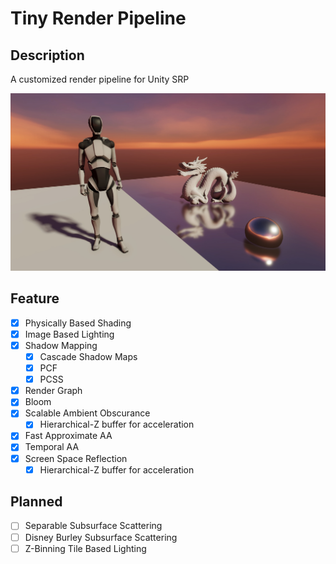 # Tiny Render Pipeline

## Description

A customized render pipeline for Unity SRP

![TinyRenderPipeline](TinyRenderPipeline.jpeg)

## Feature

- [x] Physically Based Shading
- [x] Image Based Lighting
- [x] Shadow Mapping
  - [x] Cascade Shadow Maps
  - [x] PCF
  - [x] PCSS
- [x] Render Graph
- [x] Bloom
- [x] Scalable Ambient Obscurance
  - [x] Hierarchical-Z buffer for acceleration
- [x] Fast Approximate AA
- [x] Temporal AA
- [x] Screen Space Reflection
  - [x] Hierarchical-Z buffer for acceleration

## Planned

- [ ] Separable Subsurface Scattering
- [ ] Disney Burley Subsurface Scattering
- [ ] Z-Binning Tile Based Lighting
